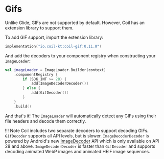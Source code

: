 # Gifs

Unlike Glide, GIFs are not supported by default. However, Coil has an extension library to support them.

To add GIF support, import the extension library:

```kotlin
implementation("io.coil-kt:coil-gif:0.11.0")
```

And add the decoders to your component registry when constructing your `ImageLoader`:

```kotlin
val imageLoader = ImageLoader.Builder(context)
    .componentRegistry {
        if (SDK_INT >= 28) {
            add(ImageDecoderDecoder())
        } else {
            add(GifDecoder())
        }
    }
    .build()
```

And that's it! The `ImageLoader` will automatically detect any GIFs using their file headers and decode them correctly.

!!! Note
    Coil includes two separate decoders to support decoding GIFs. `GifDecoder` supports all API levels, but is slower. `ImageDecoderDecoder` is powered by Android's new [ImageDecoder](https://developer.android.com/reference/android/graphics/ImageDecoder) API which is only available on API 28 and above. `ImageDecoderDecoder` is faster than `GifDecoder` and supports decoding animated WebP images and animated HEIF image sequences.
